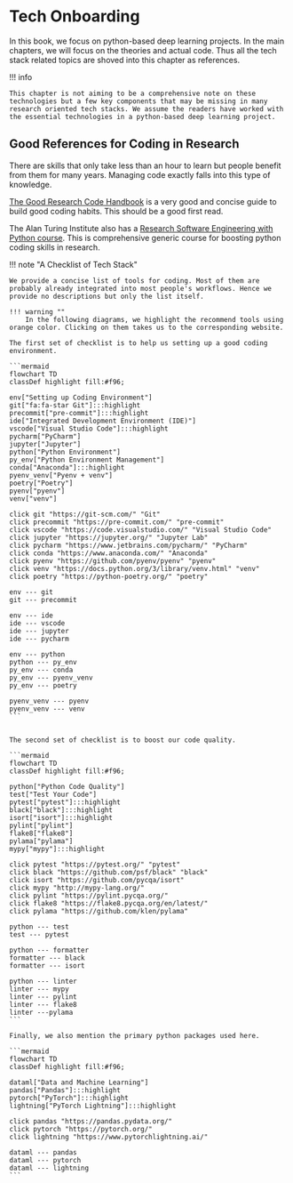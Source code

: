 # Tech Onboarding

In this book, we focus on python-based deep learning projects. In the main chapters, we will focus on the theories and actual code. Thus all the tech stack related topics are shoved into this chapter as references.

!!! info

    This chapter is not aiming to be a comprehensive note on these technologies but a few key components that may be missing in many research oriented tech stacks. We assume the readers have worked with the essential technologies in a python-based deep learning project.


## Good References for Coding in Research

There are skills that only take less than an hour to learn but people benefit from them for many years. Managing code exactly falls into this type of knowledge.

[The Good Research Code Handbook](https://goodresearch.dev) is a very good and concise guide to build good coding habits. This should be a good first read.

The Alan Turing Institute also has a [Research Software Engineering with Python course](https://alan-turing-institute.github.io/rse-course/html/index.html). This is comprehensive generic course for boosting python coding skills in research.


!!! note "A Checklist of Tech Stack"

    We provide a concise list of tools for coding. Most of them are probably already integrated into most people's workflows. Hence we provide no descriptions but only the list itself.

    !!! warning ""
        In the following diagrams, we highlight the recommend tools using orange color. Clicking on them takes us to the corresponding website.

    The first set of checklist is to help us setting up a good coding environment.

    ```mermaid
    flowchart TD
    classDef highlight fill:#f96;

    env["Setting up Coding Environment"]
    git["fa:fa-star Git"]:::highlight
    precommit["pre-commit"]:::highlight
    ide["Integrated Development Environment (IDE)"]
    vscode["Visual Studio Code"]:::highlight
    pycharm["PyCharm"]
    jupyter["Jupyter"]
    python["Python Environment"]
    py_env["Python Environment Management"]
    conda["Anaconda"]:::highlight
    pyenv_venv["Pyenv + venv"]
    poetry["Poetry"]
    pyenv["pyenv"]
    venv["venv"]

    click git "https://git-scm.com/" "Git"
    click precommit "https://pre-commit.com/" "pre-commit"
    click vscode "https://code.visualstudio.com/" "Visual Studio Code"
    click jupyter "https://jupyter.org/" "Jupyter Lab"
    click pycharm "https://www.jetbrains.com/pycharm/" "PyCharm"
    click conda "https://www.anaconda.com/" "Anaconda"
    click pyenv "https://github.com/pyenv/pyenv" "pyenv"
    click venv "https://docs.python.org/3/library/venv.html" "venv"
    click poetry "https://python-poetry.org/" "poetry"

    env --- git
    git --- precommit

    env --- ide
    ide --- vscode
    ide --- jupyter
    ide --- pycharm

    env --- python
    python --- py_env
    py_env --- conda
    py_env --- pyenv_venv
    py_env --- poetry

    pyenv_venv --- pyenv
    pyenv_venv --- venv
    ```


    The second set of checklist is to boost our code quality.

    ```mermaid
    flowchart TD
    classDef highlight fill:#f96;

    python["Python Code Quality"]
    test["Test Your Code"]
    pytest["pytest"]:::highlight
    black["black"]:::highlight
    isort["isort"]:::highlight
    pylint["pylint"]
    flake8["flake8"]
    pylama["pylama"]
    mypy["mypy"]:::highlight

    click pytest "https://pytest.org/" "pytest"
    click black "https://github.com/psf/black" "black"
    click isort "https://github.com/pycqa/isort"
    click mypy "http://mypy-lang.org/"
    click pylint "https://pylint.pycqa.org/"
    click flake8 "https://flake8.pycqa.org/en/latest/"
    click pylama "https://github.com/klen/pylama"

    python --- test
    test --- pytest

    python --- formatter
    formatter --- black
    formatter --- isort

    python --- linter
    linter --- mypy
    linter --- pylint
    linter --- flake8
    linter ---pylama
    ```

    Finally, we also mention the primary python packages used here.

    ```mermaid
    flowchart TD
    classDef highlight fill:#f96;

    dataml["Data and Machine Learning"]
    pandas["Pandas"]:::highlight
    pytorch["PyTorch"]:::highlight
    lightning["PyTorch Lightning"]:::highlight

    click pandas "https://pandas.pydata.org/"
    click pytorch "https://pytorch.org/"
    click lightning "https://www.pytorchlightning.ai/"

    dataml --- pandas
    dataml --- pytorch
    dataml --- lightning
    ```
